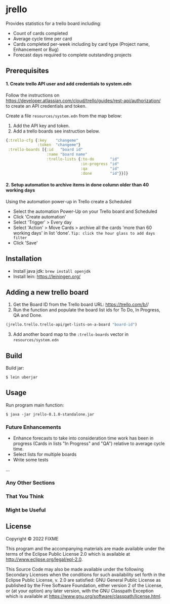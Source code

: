 # jrello

Provides statistics for a trello board including:
* Count of cards completed
* Average cycle time per card
* Cards completed per-week including by card type (Project name, Enhancement or Bug)
* Forecast days required to complete outstanding projects

## Prerequisites

#### 1. Create trello API user and add credentials to system.edn 

Follow the instructions on https://developer.atlassian.com/cloud/trello/guides/rest-api/authorization/ to create an API credentials and token.

Create a file `resources/system.edn` from the map below:
1. Add the API key and token.
2. Add a trello boards see instruction below.

```clojure
{:trello-cfg {:key    "changeme"
              :token  "changeme"}
 :trello-boards [{:id   "board id"
                  :name "board name"
                  :trello-lists {:to-do       "id"
                                 :in-progress "id"
                                 :qa          "id"
                                 :done        "id"}}]}
```

#### 2. Setup automation to archive items in done column older than 40 working days

Using the automation power-up in Trello create a Scheduled 
* Select the automation Power-Up on your Trello board and Scheduled
* Click 'Create automation'
* Select 'Trigger' > Every day
* Select 'Action' > Move Cards > archive all the cards 'more than 60 working days' in list 'done'. `Tip: click the hour glass to add days filter`
* Click 'Save'

## Installation

* Install java jdk: `brew install openjdk`
* Install lein: https://leiningen.org/

## Adding a new trello board

1. Get the Board ID from the Trello board URL: https://trello.com/b/<board-id>/<board-name>
2. Run the function and populate the board list ids for To Do, In Progress, QA and Done.
```clojure
(jrello.trello.trello-api/get-lists-on-a-board "board-id")
```
3. Add another board map to the `:trello-boards` vector in `resources/system.edn`

## Build

Build jar:

    $ lein uberjar

## Usage

Run program main function:

    $ java -jar jrello-0.1.0-standalone.jar

### Future Enhancements

* Enhance forecasts to take into consideration time work has been in progress (Cards in lists "In Progress" and "QA") relative to average cycle time.
* Select lists for multiple boards
* Write some tests

...

### Any Other Sections
### That You Think
### Might be Useful

## License

Copyright © 2022 FIXME

This program and the accompanying materials are made available under the
terms of the Eclipse Public License 2.0 which is available at
http://www.eclipse.org/legal/epl-2.0.

This Source Code may also be made available under the following Secondary
Licenses when the conditions for such availability set forth in the Eclipse
Public License, v. 2.0 are satisfied: GNU General Public License as published by
the Free Software Foundation, either version 2 of the License, or (at your
option) any later version, with the GNU Classpath Exception which is available
at https://www.gnu.org/software/classpath/license.html.
